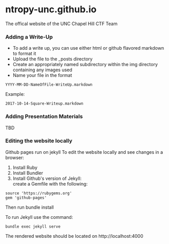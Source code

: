 # ntropy-unc.github.io
The offical website of the UNC Chapel Hill CTF Team


### Adding a Write-Up
* To add a write up, you can use either html or github flavored markdown to format it  
* Upload the file to the \_posts directory
* Create an appropriately named subdirectory within the img directory containing any images used
* Name your file in the format
```
YYYY-MM-DD-NameOfFile-WriteUp.markdown
```
Example:
```
2017-10-14-Square-Writeup.markdown
```
### Adding Presentation Materials
TBD

### Editing the website locally
Github pages run on jekyll
To edit the website locally and see changes in a browser:
1. Install Ruby
2. Install Bundler
3. Install Github's version of Jekyll:  
   create a Gemfile with the following:
```
source 'https://rubygems.org'
gem 'github-pages'
```
   Then run bundle install  

To run Jekyll use the command:
```
bundle exec jekyll serve
```
The rendered website should be located on http://localhost:4000  
